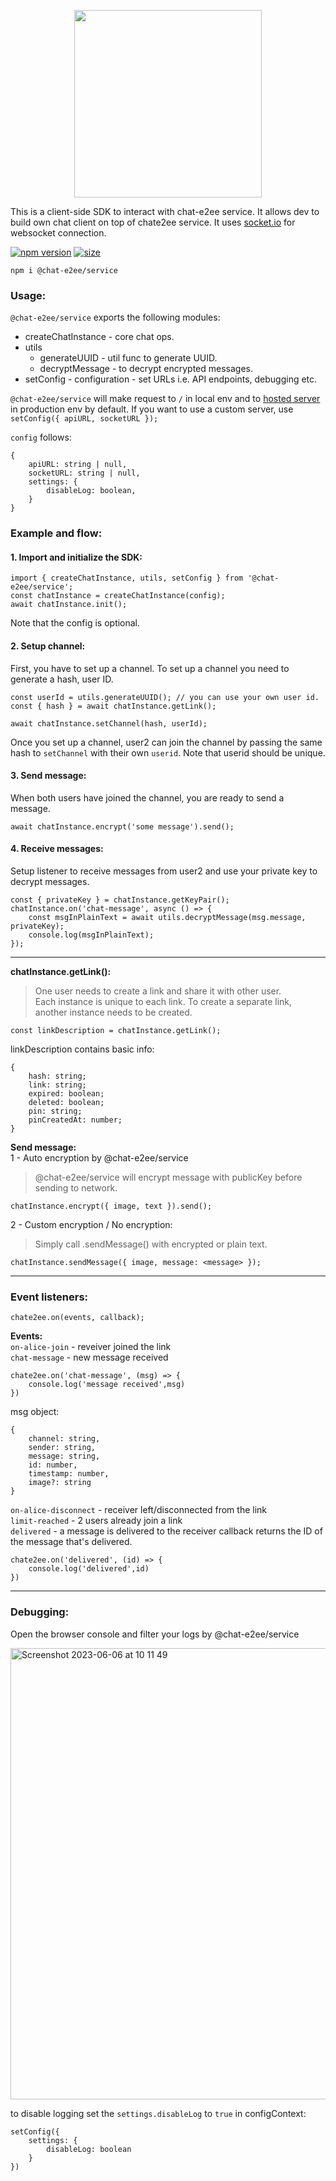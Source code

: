 <p align="center">
<img align="center" width="300" src="https://i.imgur.com/JTlamov.png">  
</p>
  
  
This is a client-side SDK to interact with chat-e2ee service. It allows dev to build own chat client on top of chate2ee service. It uses [socket.io](https://socket.io/) for websocket connection.    

[![npm version](https://img.shields.io/npm/v/@chat-e2ee/service.svg)](https://www.npmjs.com/package/@chat-e2ee/service)
  [![size](https://img.shields.io/bundlephobia/minzip/@chat-e2ee/service.svg)](https://bundlephobia.com/package/@chat-e2ee/service)
```
npm i @chat-e2ee/service
```

### Usage:

`@chat-e2ee/service` exports the following modules:  
 - createChatInstance - core chat ops.
 - utils
   - generateUUID - util func to generate UUID.  
   - decryptMessage - to decrypt encrypted messages.  
 - setConfig - configuration - set URLs i.e. API endpoints, debugging etc.

`@chat-e2ee/service` will make request to `/` in local env and to [hosted server](https://chat-e2ee-2.azurewebsites.net) in production env by default. If you want to use a custom server, use `setConfig({ apiURL, socketURL });`

`config` follows: 
```
{
    apiURL: string | null,
    socketURL: string | null,
    settings: {
        disableLog: boolean,
    }
}
```

### Example and flow:  
#### 1. Import and initialize the SDK:
```
import { createChatInstance, utils, setConfig } from '@chat-e2ee/service';
const chatInstance = createChatInstance(config);
await chatInstance.init();
```
Note that the config is optional.

#### 2. Setup channel:
First, you have to set up a channel. To set up a channel you need to generate a hash, user ID. 

```
const userId = utils.generateUUID(); // you can use your own user id.
const { hash } = await chatInstance.getLink();

await chatInstance.setChannel(hash, userId);
```
Once you set up a channel, user2 can join the channel by passing the same hash to `setChannel` with their own `userid`.
Note that userid should be unique.


#### 3. Send message:
When both users have joined the channel, you are ready to send a message. 
```
await chatInstance.encrypt('some message').send();
```

#### 4. Receive messages:
Setup listener to receive messages from user2 and use your private key to decrypt messages.
```
const { privateKey } = chatInstance.getKeyPair();
chatInstance.on('chat-message', async () => {
    const msgInPlainText = await utils.decryptMessage(msg.message, privateKey);
    console.log(msgInPlainText);
});
```

---

**chatInstance.getLink():**  
> One user needs to create a link and share it with other user.  
Each instance is unique to each link. To create a separate link, another instance needs to be created.
```
const linkDescription = chatInstance.getLink();
```
linkDescription contains basic info:
```
{
    hash: string;
    link: string;
    expired: boolean;
    deleted: boolean;
    pin: string;
    pinCreatedAt: number;
}
```

**Send message:**  
1 - Auto encryption by @chat-e2ee/service  
> @chat-e2ee/service will encrypt message with publicKey before sending to network.

```
chatInstance.encrypt({ image, text }).send();
```

2 - Custom encryption / No encryption:  
> Simply call .sendMessage() with encrypted or plain text. 
```
chatInstance.sendMessage({ image, message: <message> });
```

---
### Event listeners: 

```
chate2ee.on(events, callback);
```

**Events:**  
`on-alice-join` - reveiver joined the link  
`chat-message` - new message received  
```
chate2ee.on('chat-message', (msg) => {
    console.log('message received',msg)
})
```
msg object: 
```
{
    channel: string,
    sender: string,
    message: string,
    id: number,
    timestamp: number,
    image?: string
}
```
`on-alice-disconnect` - receiver left/disconnected from the link  
`limit-reached` - 2 users already join a link  
`delivered` - a message is delivered to the receiver  callback returns the ID of the message that's delivered.  
```
chate2ee.on('delivered', (id) => {
    console.log('delivered',id)
})
```
  

---
### Debugging: 
Open the browser console and filter your logs by @chat-e2ee/service  

<img width="722" alt="Screenshot 2023-06-06 at 10 11 49" src="https://github.com/muke1908/chat-e2ee/assets/20297989/78a6b894-0ffa-45d3-a572-417e92494d93">

to disable logging set the `settings.disableLog` to `true` in configContext: 
```
setConfig({
    settings: {
        disableLog: boolean
    }
})
```
